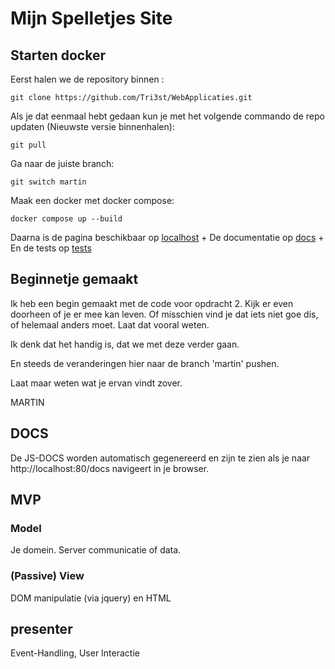 # Mijn Spelletjes Site

[_metadata_:title]:- "Mijn Spelletjes Site"
[_metadata_:author]:- "Martin van Diest"


## Starten docker

Eerst halen we de repository binnen :
```
git clone https://github.com/Tri3st/WebApplicaties.git
```

Als je dat eenmaal hebt gedaan kun je met het volgende commando de repo updaten (Nieuwste versie binnenhalen):
```
git pull
```

Ga naar de juiste branch:
```
git switch martin
```

Maak een docker met docker compose: 

```
docker compose up --build
```

Daarna is de pagina beschikbaar op  [localhost](http://localhost:80) +
De documentatie op [docs](http://localhost:80/docs) +
En de tests op [tests](http://localhost:80/test)

## Beginnetje gemaakt

Ik heb een begin gemaakt met de code voor opdracht 2.
Kijk er even doorheen of je er mee kan leven. Of misschien vind je
dat iets niet goe dis, of helemaal anders moet. Laat dat vooral weten.

Ik denk dat het handig is, dat we met deze verder gaan.

En steeds de veranderingen hier naar de branch 'martin' pushen.

Laat maar weten wat je ervan vindt zover.

MARTIN

## DOCS

De JS-DOCS worden automatisch gegenereerd en zijn te zien als je naar http://localhost:80/docs navigeert in je browser.

## MVP

### Model

Je domein. Server communicatie of data. 

### (Passive) View

DOM manipulatie (via jquery) en HTML 

## presenter

Event-Handling, User Interactie